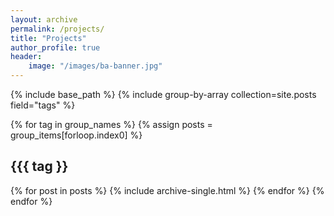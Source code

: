 ```yaml
---
layout: archive
permalink: /projects/
title: "Projects"
author_profile: true
header:
    image: "/images/ba-banner.jpg"
---
```


{% include base_path %}
{% include group-by-array collection=site.posts field="tags" %}

{% for tag in group_names %}
    {% assign posts =
    group_items[forloop.index0] %}
    <h2 id="{{ tag | slugify }}" class="archive__subtitle">{{{ tag }}</h2>
    {% for post in posts %}
        {% include archive-single.html %}
    {% endfor %}
{% endfor %}